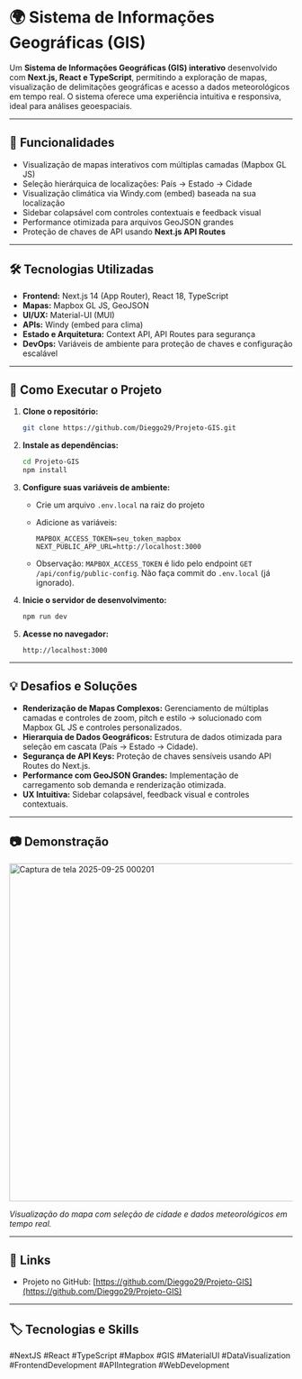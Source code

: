 # 🌍 Sistema de Informações Geográficas (GIS)

Um **Sistema de Informações Geográficas (GIS) interativo** desenvolvido com **Next.js, React e TypeScript**, permitindo a exploração de mapas, visualização de delimitações geográficas e acesso a dados meteorológicos em tempo real. O sistema oferece uma experiência intuitiva e responsiva, ideal para análises geoespaciais.

---

## 📌 Funcionalidades

* Visualização de mapas interativos com múltiplas camadas (Mapbox GL JS)
* Seleção hierárquica de localizações: País → Estado → Cidade
* Visualização climática via Windy.com (embed) baseada na sua localização
* Sidebar colapsável com controles contextuais e feedback visual
* Performance otimizada para arquivos GeoJSON grandes
* Proteção de chaves de API usando **Next.js API Routes**

---

## 🛠️ Tecnologias Utilizadas

* **Frontend:** Next.js 14 (App Router), React 18, TypeScript
* **Mapas:** Mapbox GL JS, GeoJSON
* **UI/UX:** Material-UI (MUI)
* **APIs:** Windy (embed para clima)
* **Estado e Arquitetura:** Context API, API Routes para segurança
* **DevOps:** Variáveis de ambiente para proteção de chaves e configuração escalável

---

## 🚀 Como Executar o Projeto

1. **Clone o repositório:**

   ```bash
   git clone https://github.com/Dieggo29/Projeto-GIS.git
   ```
2. **Instale as dependências:**

   ```bash
   cd Projeto-GIS
   npm install
   ```
3. **Configure suas variáveis de ambiente:**

   * Crie um arquivo `.env.local` na raiz do projeto
   * Adicione as variáveis:

     ```
     MAPBOX_ACCESS_TOKEN=seu_token_mapbox
     NEXT_PUBLIC_APP_URL=http://localhost:3000
     ```
   * Observação: `MAPBOX_ACCESS_TOKEN` é lido pelo endpoint `GET /api/config/public-config`. Não faça commit do `.env.local` (já ignorado).
4. **Inicie o servidor de desenvolvimento:**

   ```bash
   npm run dev
   ```
5. **Acesse no navegador:**

   ```
   http://localhost:3000
   ```

---

## 💡 Desafios e Soluções

* **Renderização de Mapas Complexos:** Gerenciamento de múltiplas camadas e controles de zoom, pitch e estilo → solucionado com Mapbox GL JS e controles personalizados.
* **Hierarquia de Dados Geográficos:** Estrutura de dados otimizada para seleção em cascata (País → Estado → Cidade).
* **Segurança de API Keys:** Proteção de chaves sensíveis usando API Routes do Next.js.
* **Performance com GeoJSON Grandes:** Implementação de carregamento sob demanda e renderização otimizada.
* **UX Intuitiva:** Sidebar colapsável, feedback visual e controles contextuais.

---

## 📷 Demonstração

<img width="1353" height="600" alt="Captura de tela 2025-09-25 000201" src="https://github.com/user-attachments/assets/c0d3fe8e-ea85-4fee-a9d2-ca2691bcd448" />

*Visualização do mapa com seleção de cidade e dados meteorológicos em tempo real.*

---

## 🔗 Links

* Projeto no GitHub: [https://github.com/Dieggo29/Projeto-GIS](https://github.com/Dieggo29/Projeto-GIS)

---

## 🏷️ Tecnologias e Skills

\#NextJS #React #TypeScript #Mapbox #GIS #MaterialUI #DataVisualization #FrontendDevelopment #APIIntegration #WebDevelopment
